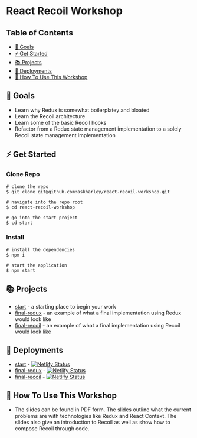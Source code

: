 # React Recoil Workshop

## Table of Contents
* [🎯 Goals](#goals)
* [⚡ Get Started](#get-started)
* [📚 Projects](#projects)
* [🤖 Deployments](#deployments)
* [🚀 How To Use This Workshop](#how-to-use-this-workshop)

## 🎯 Goals

- Learn why Redux is somewhat boilerplatey and bloated
- Learn the Recoil architecture
- Learn some of the basic Recoil hooks
- Refactor from a Redux state management implementation to a solely Recoil state management implementation

## ⚡ Get Started

### Clone Repo
```
# clone the repo
$ git clone git@github.com:askharley/react-recoil-workshop.git

# navigate into the repo root
$ cd react-recoil-workshop

# go into the start project
$ cd start
```

### Install
```
# install the dependencies
$ npm i

# start the application
$ npm start
```

## 📚 Projects

* [start](https://github.com/askharley/react-recoil-workshop/tree/main/start) - a starting place to begin your work
* [final-redux](https://github.com/askharley/react-recoil-workshop/tree/main/final-redux) - an example of what a final implementation using Redux would look like
* [final-recoil](https://github.com/askharley/react-recoil-workshop/tree/main/final-recoil) - an example of what a final implementation using Recoil would look like

## 🤖 Deployments

* [start](https://react-recoil-workshop-start.netlify.app/) - [![Netlify Status](https://api.netlify.com/api/v1/badges/71a180da-fc6f-414d-8cb8-201cb7d9e161/deploy-status)](https://app.netlify.com/sites/react-recoil-workshop-start/deploys)
* [final-redux](https://react-recoil-workshop-final-redux.netlify.app/) - [![Netlify Status](https://api.netlify.com/api/v1/badges/71a180da-fc6f-414d-8cb8-201cb7d9e161/deploy-status)](https://app.netlify.com/sites/react-recoil-workshop-final-redux/deploys)
* [final-recoil](https://react-recoil-workshop-final-recoil.netlify.app/) - [![Netlify Status](https://api.netlify.com/api/v1/badges/71a180da-fc6f-414d-8cb8-201cb7d9e161/deploy-status)](https://app.netlify.com/sites/react-recoil-workshop-final-recoil/deploys)


## 🚀 How To Use This Workshop
- The slides can be found in PDF form. The slides outline what the current problems are with technologies like Redux and React Context. The slides also give an introduction to Recoil as well as show how to compose Recoil through code.
